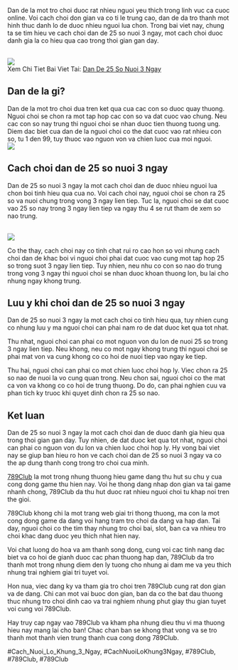 <p>Dan de la mot tro choi duoc rat nhieu nguoi yeu thich trong linh vuc ca cuoc online. Voi cach choi don gian va co ti le trung cao, dan de da tro thanh mot hinh thuc danh lo de duoc nhieu nguoi lua chon. Trong bai viet nay, chung ta se tim hieu ve cach choi dan de 25 so nuoi 3 ngay, mot cach choi duoc danh gia la co hieu qua cao trong thoi gian gan day.</p><br><img src="https://789clubwin.org/wp-content/uploads/2025/04/Cac-phuong-phap-chon-dan-de-25-so-nuoi-3-ngay-hieu-qua.png"></br>
Xem Chi Tiet Bai Viet Tai: <a href="https://789clubwin.org/dan-de-25-so-nuoi-3-ngay/">Dan De 25 So Nuoi 3 Ngay</a><h2>Dan de la gi?</h2><p>Dan de la mot tro choi dua tren ket qua cua cac con so duoc quay thuong. Nguoi choi se chon ra mot tap hop cac con so va dat cuoc vao chung. Neu cac con so nay trung thi nguoi choi se nhan duoc tien thuong tuong ung. Diem dac biet cua dan de la nguoi choi co the dat cuoc vao rat nhieu con so, tu 1 den 99, tuy thuoc vao nguon von va chien luoc cua moi nguoi.<br><img src="https://789clubwin.org/wp-content/uploads/2025/04/Dan-de-25-so-nuoi-3-ngay-la-gi.png"></br><h2>Cach choi dan de 25 so nuoi 3 ngay</h2><p>Dan de 25 so nuoi 3 ngay la mot cach choi dan de duoc nhieu nguoi lua chon boi tinh hieu qua cua no. Voi cach choi nay, nguoi choi se chon ra 25 so va nuoi chung trong vong 3 ngay lien tiep. Tuc la, nguoi choi se dat cuoc vao 25 so nay trong 3 ngay lien tiep va ngay thu 4 se rut tham de xem so nao trung.</p><br><img src="https://789clubwin.org/wp-content/uploads/2025/04/Dan-De-25-So-Nuoi-3-Ngay-Bi-Quyet-Choi-De-Hieu-Qua-An-Toan.png"></br><p>Co the thay, cach choi nay co tinh chat rui ro cao hon so voi nhung cach choi dan de khac boi vi nguoi choi phai dat cuoc vao cung mot tap hop 25 so trong suot 3 ngay lien tiep. Tuy nhien, neu nhu co con so nao do trung trong vong 3 ngay thi nguoi choi se nhan duoc khoan thuong lon, bu lai cho nhung ngay khong trung.<h2>Luu y khi choi dan de 25 so nuoi 3 ngay</h2><p>Dan de 25 so nuoi 3 ngay la mot cach choi co tinh hieu qua, tuy nhien cung co nhung luu y ma nguoi choi can phai nam ro de dat duoc ket qua tot nhat.</p><p>Thu nhat, nguoi choi can phai co mot nguon von du lon de nuoi 25 so trong 3 ngay lien tiep. Neu khong, neu co mot ngay khong trung thi nguoi choi se phai mat von va cung khong co co hoi de nuoi tiep vao ngay ke tiep.<p>Thu hai, nguoi choi can phai co mot chien luoc choi hop ly. Viec chon ra 25 so nao de nuoi la vo cung quan trong. Neu chon sai, nguoi choi co the mat ca von va khong co co hoi de trung thuong. Do do, can phai nghien cuu va phan tich ky truoc khi quyet dinh chon ra 25 so nao.</p><h2>Ket luan</h2><p>Dan de 25 so nuoi 3 ngay la mot cach choi dan de duoc danh gia hieu qua trong thoi gian gan day. Tuy nhien, de dat duoc ket qua tot nhat, nguoi choi can phai co nguon von du lon va chien luoc choi hop ly. Hy vong bai viet nay se giup ban hieu ro hon ve cach choi dan de 25 so nuoi 3 ngay va co the ap dung thanh cong trong tro choi cua minh.</p><p><a href="https://789clubwin.org/">789Club</a> la mot trong nhung thuong hieu game dang thu hut su chu y cua cong dong game thu hien nay. Voi he thong dang nhap don gian va tai game nhanh chong, 789Club da thu hut duoc rat nhieu nguoi choi tu khap noi tren the gioi.

789Club khong chi la mot trang web giai tri thong thuong, ma con la mot cong dong game da dang voi hang tram tro choi da dang va hap dan. Tai day, nguoi choi co the tim thay nhung tro choi bai, slot, ban ca va nhieu tro choi khac dang duoc yeu thich nhat hien nay.

Voi chat luong do hoa va am thanh song dong, cung voi cac tinh nang dac biet va co hoi de gianh duoc cac phan thuong hap dan, 789Club da tro thanh mot trong nhung diem den ly tuong cho nhung ai dam me va yeu thich nhung trai nghiem giai tri tuyet voi.

Hon nua, viec dang ky va tham gia tro choi tren 789Club cung rat don gian va de dang. Chi can mot vai buoc don gian, ban da co the bat dau thuong thuc nhung tro choi dinh cao va trai nghiem nhung phut giay thu gian tuyet voi cung voi 789Club.

Hay truy cap ngay vao 789Club va kham pha nhung dieu thu vi ma thuong hieu nay mang lai cho ban! Chac chan ban se khong that vong va se tro thanh mot thanh vien trung thanh cua cong dong 789Club.</p>
#Cach_Nuoi_Lo_Khung_3_Ngay, #CachNuoiLoKhung3Ngay, #789Club, #789Club, #789Club
